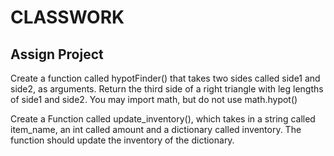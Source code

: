 # CLASSWORK
## Assign Project
<p> Create a function called hypotFinder() that takes two sides  called side1 and side2,  as arguments. Return the third side of a right triangle with leg lengths of side1 and side2. You may import math, but do not use math.hypot() </p>

<p> Create a Function called update_inventory(), which takes in a string called item_name, an int called amount and a dictionary called inventory. The function should update the inventory of the dictionary. </p> 
